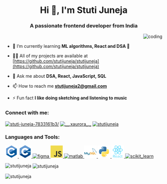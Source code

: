 <h1 align="center">Hi 👋, I'm Stuti Juneja</h1>
<h3 align="center">A passionate frontend developer from India</h3>
<img align="right" alt="coding" width"100" src="https://media.tenor.com/QVC1Nmb9TwUAAAAi/coding.gif">




<p align="left"> <a href="https://twitter.com/" target="blank"><img src="https://img.shields.io/twitter/follow/?logo=twitter&style=for-the-badge" alt="" /></a> </p>

- 🌱 I’m currently learning **ML algorithms, React and DSA 🥹**

- 👨‍💻 All of my projects are available at [https://github.com/stutijuneja/stutijuneja](https://github.com/stutijuneja/stutijuneja)

- 💬 Ask me about **DSA, React, JavaScript, SQL**

- 📫 How to reach me **stutijuneja2@gmail.com**

- ⚡ Fun fact **I like doing sketching and listening to music**

<h3 align="left">Connect with me:</h3>
<p align="left">
<a href="https://linkedin.com/in/stuti-juneja-7833161b3/" target="blank"><img align="center" src="https://raw.githubusercontent.com/rahuldkjain/github-profile-readme-generator/master/src/images/icons/Social/linked-in-alt.svg" alt="stuti-juneja-7833161b3/" height="30" width="40" /></a>
<a href="https://instagram.com/__.xaurora_._" target="blank"><img align="center" src="https://raw.githubusercontent.com/rahuldkjain/github-profile-readme-generator/master/src/images/icons/Social/instagram.svg" alt="__.xaurora_._" height="30" width="40" /></a>
<a href="https://www.leetcode.com/stutijuneja" target="blank"><img align="center" src="https://raw.githubusercontent.com/rahuldkjain/github-profile-readme-generator/master/src/images/icons/Social/leet-code.svg" alt="stutijuneja" height="30" width="40" /></a>
</p>

<h3 align="left">Languages and Tools:</h3>
<p align="left"> <a href="https://www.cprogramming.com/" target="_blank" rel="noreferrer"> <img src="https://raw.githubusercontent.com/devicons/devicon/master/icons/c/c-original.svg" alt="c" width="40" height="40"/> </a> <a href="https://www.w3schools.com/cpp/" target="_blank" rel="noreferrer"> <img src="https://raw.githubusercontent.com/devicons/devicon/master/icons/cplusplus/cplusplus-original.svg" alt="cplusplus" width="40" height="40"/> </a> <a href="https://www.figma.com/" target="_blank" rel="noreferrer"> <img src="https://www.vectorlogo.zone/logos/figma/figma-icon.svg" alt="figma" width="40" height="40"/> </a> <a href="https://developer.mozilla.org/en-US/docs/Web/JavaScript" target="_blank" rel="noreferrer"> <img src="https://raw.githubusercontent.com/devicons/devicon/master/icons/javascript/javascript-original.svg" alt="javascript" width="40" height="40"/> </a> <a href="https://www.mathworks.com/" target="_blank" rel="noreferrer"> <img src="https://upload.wikimedia.org/wikipedia/commons/2/21/Matlab_Logo.png" alt="matlab" width="40" height="40"/> </a> <a href="https://www.mysql.com/" target="_blank" rel="noreferrer"> <img src="https://raw.githubusercontent.com/devicons/devicon/master/icons/mysql/mysql-original-wordmark.svg" alt="mysql" width="40" height="40"/> </a> <a href="https://www.python.org" target="_blank" rel="noreferrer"> <img src="https://raw.githubusercontent.com/devicons/devicon/master/icons/python/python-original.svg" alt="python" width="40" height="40"/> </a> <a href="https://reactjs.org/" target="_blank" rel="noreferrer"> <img src="https://raw.githubusercontent.com/devicons/devicon/master/icons/react/react-original-wordmark.svg" alt="react" width="40" height="40"/> </a> <a href="https://scikit-learn.org/" target="_blank" rel="noreferrer"> <img src="https://upload.wikimedia.org/wikipedia/commons/0/05/Scikit_learn_logo_small.svg" alt="scikit_learn" width="40" height="40"/> </a> </p>

<p><img align="left" src="https://github-readme-stats.vercel.app/api/top-langs?username=stutijuneja&show_icons=true&locale=en&layout=compact" alt="stutijuneja" /></p>

<p>&nbsp;<img align="center" src="https://github-readme-stats.vercel.app/api?username=stutijuneja&show_icons=true&locale=en" alt="stutijuneja" /></p>

<p><img align="center" src="https://github-readme-streak-stats.herokuapp.com/?user=stutijuneja&" alt="stutijuneja" /></p>
